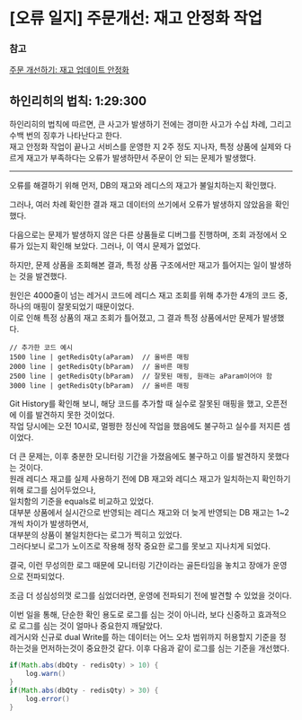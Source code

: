 # [오류 일지] 주문개선: 재고 안정화 작업

### 참고
[주문 개선하기: 재고 업데이트 안정화](https://github.com/ejoongseok/blog/blob/main/%EA%B0%9C%EB%B0%9C%EC%9D%BC%EC%A7%80/4.%EC%A3%BC%EB%AC%B8%20%EA%B0%9C%EC%84%A0%ED%95%98%EA%B8%B0%3A%20%EC%9E%AC%EA%B3%A0%20%EC%97%85%EB%8D%B0%EC%9D%B4%ED%8A%B8%20%EC%95%88%EC%A0%95%ED%99%94.md)

## 하인리히의 법칙: 1:29:300 
하인리히의 법칙에 따르면, 큰 사고가 발생하기 전에는 경미한 사고가 수십 차례, 그리고 수백 번의 징후가 나타난다고 한다.   
재고 안정화 작업이 끝나고 서비스를 운영한 지 2주 정도 지나자, 특정 상품에 실제와 다르게 재고가 부족하다는 오류가 발생하먄서 주문이 안 되는 문제가 발생했다.  

---

오류를 해결하기 위해 먼저, DB의 재고와 레디스의 재고가 불일치하는지 확인했다.   

그러나, 여러 차례 확인한 결과 재고 데이터의 쓰기에서 오류가 발생하지 않았음을 확인했다.  

다음으로는 문제가 발생하지 않은 다른 상품들로 디버그를 진행하며, 조회 과정에서 오류가 있는지 확인해 보았다. 그러나, 이 역시 문제가 없었다.  

하지만, 문제 상품을 조회해본 결과, 특정 상품 구조에서만 재고가 틀어지는 일이 발생하는 것을 발견했다.  

원인은 4000줄이 넘는 레거시 코드에 레디스 재고 조회를 위해 추가한 4개의 코드 중, 하나의 매핑이 잘못되었기 때문이었다.   
이로 인해 특정 상품의 재고 조회가 틀어졌고, 그 결과 특정 상품에서만 문제가 발생했다.  

```
// 추가한 코드 예시
1500 line | getRedisQty(aParam)  // 올바른 매핑
2000 line | getRedisQty(bParam)  // 올바른 매핑
2500 line | getRedisQty(bParam)  // 잘못된 매핑, 원래는 aParam이어야 함
3000 line | getRedisQty(bParam)  // 올바른 매핑
```

Git History를 확인해 보니, 해당 코드를 추가할 때 실수로 잘못된 매핑을 했고, 오픈전에 이를 발견하지 못한 것이었다.    
작업 당시에는 오전 10시로, 멀쩡한 정신에 작업을 했음에도 불구하고 실수를 저지른 셈이었다.   

더 큰 문제는, 이후 충분한 모니터링 기간을 가졌음에도 불구하고 이를 발견하지 못했다는 것이다.   
원래 레디스 재고를 실제 사용하기 전에 DB 재고와 레디스 재고가 일치하는지 확인하기 위해 로그를 심어두었으나,   
일치함의 기준을 equals로 비교하고 있었다.  
대부분 상품에서 실시간으로 반영되는 레디스 재고와 더 늦게 반영되는 DB 재고는 1~2개씩 차이가 발생하면서,  
대부분의 상품이 불일치한다는 로그가 찍히고 있었다.  
그러다보니 로그가 노이즈로 작용해 정작 중요한 로그를 못보고 지나치게 되었다.  

결국, 이런 무성의한 로그 때문에 모니터링 기간이라는 골든타임을 놓치고 장애가 운영으로 전파되었다.   

조금 더 성심성의껏 로그를 심었더라면, 운영에 전파되기 전에 발견할 수 있었을 것이다.  

이번 일을 통해, 단순한 확인 용도로 로그를 심는 것이 아니라, 보다 신중하고 효과적으로 로그를 심는 것이 얼마나 중요한지 깨달았다.  
레거시와 신규로 dual Write를 하는 데이터는 어느 오차 범위까지 허용할지 기준을 정하는것을 먼저하는것이 중요한것 같다.
이후 다음과 같이 로그를 심는 기준을 개선했다.  
``` java
if(Math.abs(dbQty - redisQty) > 10) { 
    log.warn()
}
if(Math.abs(dbQty - redisQty) > 30) { 
    log.error()
}
```
